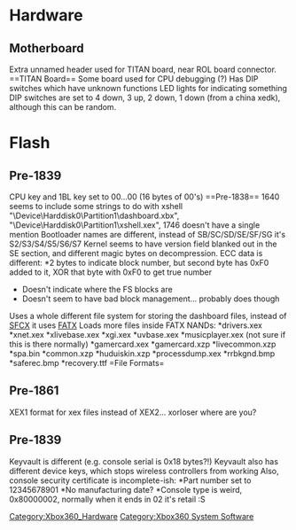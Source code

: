 # Hardware

## Motherboard

Extra unnamed header used for TITAN board, near ROL board connector.
\==TITAN Board== Some board used for CPU debugging (?)
Has DIP switches which have unknown functions
LED lights for indicating something
DIP switches are set to 4 down, 3 up, 2 down, 1 down (from a china
xedk), although this can be random.

# Flash

## Pre-1839

CPU key and 1BL key set to 00...00 (16 bytes of 00's)
\==Pre-1838== 1640 seems to include some strings to do with xshell
"\\Device\\Harddisk0\\Partition1\\dashboard.xbx",
"\\Device\\Harddisk0\\Partition1\\xshell.xex", 1746 doesn't have a
single mention
Bootloader names are different, instead of SB/SC/SD/SE/SF/SG it's
S2/S3/S4/S5/S6/S7
Kernel seems to have version field blanked out in the SE section, and
different magic bytes on decompression.
ECC data is different:
\*2 bytes to indicate block number, but second byte has 0xF0 added to
it, XOR that byte with 0xF0 to get true number

  - Doesn't indicate where the FS blocks are
  - Doesn't seem to have bad block management... probably does though

Uses a whole different file system for storing the dashboard files,
instead of [SFCX](NAND_File_System "wikilink") it uses
[FATX](FATX "wikilink")
Loads more files inside FATX NANDs:
\*drivers.xex
\*xnet.xex
\*xlivebase.xex
\*xgi.xex
\*uvbase.xex
\*musicplayer.xex (not sure if this is there normally)
\*gamercard.xex
\*gamercard.xzp
\*livecommon.xzp
\*spa.bin
\*common.xzp
\*huduiskin.xzp
\*processdump.xex
\*rrbkgnd.bmp
\*saferec.bmp
\*recovery.ttf
\=File Formats=

## Pre-1861

XEX1 format for xex files instead of XEX2... xorloser where are you?

## Pre-1839

Keyvault is different (e.g. console serial is 0x18 bytes?\!)
Keyvault also has different device keys, which stops wireless
controllers from working
Also, console security certificate is incomplete-ish:
\*Part number set to 12345678901
\*No manufacturing date?
\*Console type is weird, 0x80000002, normally when it ends in 02 it's
retail :S

[Category:Xbox360_Hardware](Category:Xbox360_Hardware "wikilink")
[Category:Xbox360 System
Software](Category:Xbox360_System_Software "wikilink")